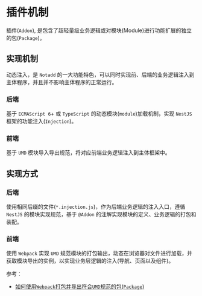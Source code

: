 # 插件机制

插件(```Addon```), 是包含了超轻量级业务逻辑或对模块(Module)进行功能扩展的独立的包(```Package```)。

## 实现机制

动态注入，是 ```Notadd``` 的一大功能特色，可以同时实现前、后端的业务逻辑注入到主体程序，并且并不影响主体程序的正常运行。

### 后端

基于 ```ECMAScript 6```+ 或 ```TypeScript``` 的动态模块(```module```)加载机制，实现 ```NestJS``` 框架的功能注入(```Injection```)。

### 前端

基于 ```UMD``` 模块导入导出规范，将对应前端业务逻辑注入到主体框架中。

## 实现方式

### 后端

使用相同后缀的文件(```*.injection.js```)，作为后端业务逻辑的注入入口，遵循 ```NestJS``` 的模块实现规范，基于 ```@Addon``` 的注解实现模块的定义、业务逻辑的打包和装配。

### 前端

使用 ```Webpack``` 实现 ```UMD``` 规范模块的打包输出，动态在浏览器对文件进行加载，并获取模块导出的实例，以实现业务层逻辑的注入(导航、页面以及组件)。

参考：
- [如何使用```Webpack```打包并导出符合```UMD```规范的包(```Package```)]()

